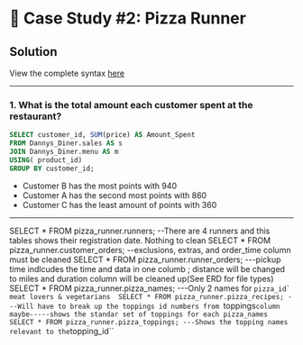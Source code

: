 # 🍕 Case Study #2: Pizza Runner

## Solution

View the complete syntax [here](https://github.com/Akia14/8_Week_SQL_Challenge/blob/main/Case%20Study%20%231/SQL%20syntax.sql)

***

### 1. What is the total amount each customer spent at the restaurant?

````sql
SELECT customer_id, SUM(price) AS Amount_Spent
FROM Dannys_Diner.sales AS s
JOIN Dannys_Diner.menu AS m
USING( product_id)
GROUP BY customer_id;
````

- Customer B has the most points with 940 
- Customer A has the second most points with 860
- Customer C has the least amount of points with 360 
***

SELECT * FROM pizza_runner.runners;
--There are 4 runners and this tables shows their registration date. Nothing to clean 
SELECT * FROM pizza_runner.customer_orders;
--exclusions, extras, and order_time column must be cleaned 
SELECT * FROM pizza_runner.runner_orders;
---pickup time indlcudes the time and data in one columb ; distance will be changed to miles and duration column will be cleaned up(See ERD for file types)
SELECT * FROM pizza_runner.pizza_names;
---Only 2 names for ``pizza_id` meat lovers & vegetarians 
SELECT * FROM pizza_runner.pizza_recipes;
---Will have to break up the toppings id numbers from ``toppings`` column maybe-----shows the standar set of toppings for each pizza_names
SELECT * FROM pizza_runner.pizza_toppings;
---Shows the topping names relevant to the ``topping_id``
